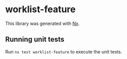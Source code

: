 # worklist-feature

This library was generated with [Nx](https://nx.dev).

## Running unit tests

Run `nx test worklist-feature` to execute the unit tests.
